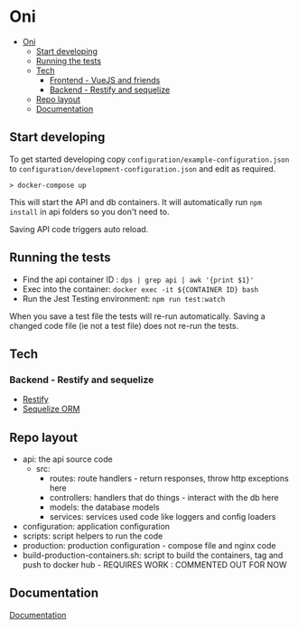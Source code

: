 # Oni

- [Oni](#oni)
  - [Start developing](#start-developing)
  - [Running the tests](#running-the-tests)
  - [Tech](#tech)
    - [Frontend - VueJS and friends](#frontend---vuejs-and-friends)
    - [Backend - Restify and sequelize](#backend---restify-and-sequelize)
  - [Repo layout](#repo-layout)
  - [Documentation](#documentation)

## Start developing

To get started developing copy `configuration/example-configuration.json` to
`configuration/development-configuration.json` and edit as required.

```
> docker-compose up
```

This will start the API and db containers. It will automatically run `npm install` in api folders so you don't need to.

Saving API code triggers auto reload.

## Running the tests

-   Find the api container ID : `dps | grep api | awk '{print $1}'`
-   Exec into the container: `docker exec -it ${CONTAINER ID} bash`
-   Run the Jest Testing environment: `npm run test:watch`

When you save a test file the tests will re-run automatically. Saving a changed code file (ie not a
test file) does not re-run the tests.

## Tech

### Backend - Restify and sequelize

-   [Restify](http://restify.com/docs/home/)
-   [Sequelize ORM](https://sequelize.org/master/)

## Repo layout

- api: the api source code
    -   src:
        -   routes: route handlers - return responses, throw http exceptions here
        -   controllers: handlers that do things - interact with the db here
        -   models: the database models
        -   services: services used code like loggers and config loaders
- configuration: application configuration
- scripts: script helpers to run the code
- production: production configuration - compose file and nginx code
- build-production-containers.sh: script to build the containers, tag and push to docker hub -
    REQUIRES WORK : COMMENTED OUT FOR NOW

## Documentation

[Documentation](./docs)
